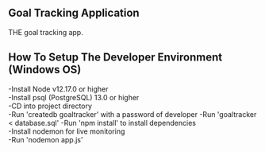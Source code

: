 ## Goal Tracking Application  
THE goal tracking app.  

## How To Setup The Developer Environment  (Windows OS)  
-Install Node v12.17.0 or higher  
-Install psql (PostgreSQL) 13.0  or higher  
-CD into project directory  
-Run 'createdb goaltracker' with a password of developer
-Run 'goaltracker < database.sql'
-Run 'npm install' to install dependencies   
-Install nodemon for live monitoring  
-Run 'nodemon app.js'  


